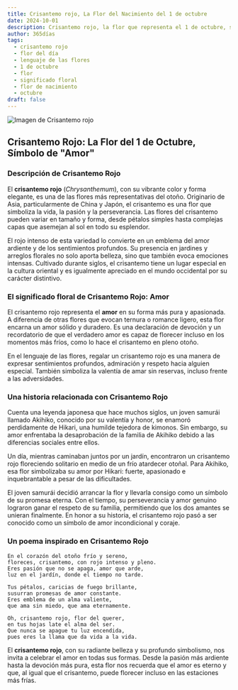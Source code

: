```yaml
---
title: Crisantemo rojo, La Flor del Nacimiento del 1 de octubre
date: 2024-10-01
description: Crisantemo rojo, la flor que representa el 1 de octubre, simboliza Amor. Descubre su fascinante historia, significado en el lenguaje de las flores y una poesía que celebra su belleza.
author: 365días
tags:
  - crisantemo rojo
  - flor del día
  - lenguaje de las flores
  - 1 de octubre
  - flor
  - significado floral
  - flor de nacimiento
  - octubre
draft: false
---
```



![Imagen de Crisantemo rojo](https://cdn.pixabay.com/photo/2019/10/06/13/30/chrysanthemums-4530240_640.jpg#center)


## Crisantemo Rojo: La Flor del 1 de Octubre, Símbolo de "Amor"

### Descripción de Crisantemo Rojo

El **crisantemo rojo** (_Chrysanthemum_), con su vibrante color y forma elegante, es una de las flores más representativas del otoño. Originario de Asia, particularmente de China y Japón, el crisantemo es una flor que simboliza la vida, la pasión y la perseverancia. Las flores del crisantemo pueden variar en tamaño y forma, desde pétalos simples hasta complejas capas que asemejan al sol en todo su esplendor.

El rojo intenso de esta variedad lo convierte en un emblema del amor ardiente y de los sentimientos profundos. Su presencia en jardines y arreglos florales no solo aporta belleza, sino que también evoca emociones intensas. Cultivado durante siglos, el crisantemo tiene un lugar especial en la cultura oriental y es igualmente apreciado en el mundo occidental por su carácter distintivo.

### El significado floral de Crisantemo Rojo: Amor

El crisantemo rojo representa el **amor** en su forma más pura y apasionada. A diferencia de otras flores que evocan ternura o romance ligero, esta flor encarna un amor sólido y duradero. Es una declaración de devoción y un recordatorio de que el verdadero amor es capaz de florecer incluso en los momentos más fríos, como lo hace el crisantemo en pleno otoño.

En el lenguaje de las flores, regalar un crisantemo rojo es una manera de expresar sentimientos profundos, admiración y respeto hacia alguien especial. También simboliza la valentía de amar sin reservas, incluso frente a las adversidades.

### Una historia relacionada con Crisantemo Rojo

Cuenta una leyenda japonesa que hace muchos siglos, un joven samurái llamado Akihiko, conocido por su valentía y honor, se enamoró perdidamente de Hikari, una humilde tejedora de kimonos. Sin embargo, su amor enfrentaba la desaprobación de la familia de Akihiko debido a las diferencias sociales entre ellos.

Un día, mientras caminaban juntos por un jardín, encontraron un crisantemo rojo floreciendo solitario en medio de un frío atardecer otoñal. Para Akihiko, esa flor simbolizaba su amor por Hikari: fuerte, apasionado e inquebrantable a pesar de las dificultades.

El joven samurái decidió arrancar la flor y llevarla consigo como un símbolo de su promesa eterna. Con el tiempo, su perseverancia y amor genuino lograron ganar el respeto de su familia, permitiendo que los dos amantes se unieran finalmente. En honor a su historia, el crisantemo rojo pasó a ser conocido como un símbolo de amor incondicional y coraje.

### Un poema inspirado en Crisantemo Rojo

```
En el corazón del otoño frío y sereno,  
floreces, crisantemo, con rojo intenso y pleno.  
Eres pasión que no se apaga, amor que arde,  
luz en el jardín, donde el tiempo no tarde.

Tus pétalos, caricias de fuego brillante,  
susurran promesas de amor constante.  
Eres emblema de un alma valiente,  
que ama sin miedo, que ama eternamente.

Oh, crisantemo rojo, flor del querer,  
en tus hojas late el alma del ser.  
Que nunca se apague tu luz encendida,  
pues eres la llama que da vida a la vida.
```

El **crisantemo rojo**, con su radiante belleza y su profundo simbolismo, nos invita a celebrar el amor en todas sus formas. Desde la pasión más ardiente hasta la devoción más pura, esta flor nos recuerda que el amor es eterno y que, al igual que el crisantemo, puede florecer incluso en las estaciones más frías.
